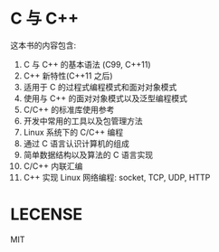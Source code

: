 # C 与 C++

这本书的内容包含:

1. C 与 C++ 的基本语法 (C99, C++11)
2. C++ 新特性(C++11 之后)
3. 适用于 C 的过程式编程模式和面对对象模式
4. 使用与 C++ 的面对对象模式以及泛型编程模式
5. C/C++ 的标准库使用参考
6. 开发中常用的工具以及包管理方法
7. Linux 系统下的 C/C++ 编程
8. 通过 C 语言认识计算机的组成
9. 简单数据结构以及算法的 C 语言实现
10. C/C++ 内联汇编
11. C++ 实现 Linux 网络编程: socket, TCP, UDP, HTTP

# LECENSE

MIT
